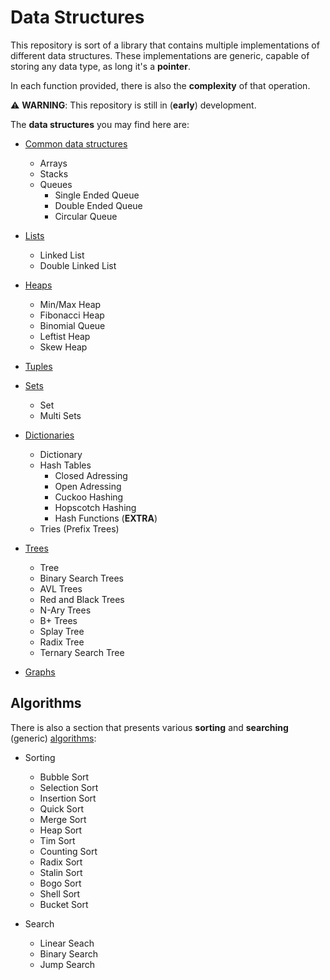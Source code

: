# Data Structures

This repository is sort of a library that contains multiple implementations of different data structures.
These implementations are generic, capable of storing any data type, as long it's a **pointer**.

In each function provided, there is also the **complexity** of that operation.

:warning: **WARNING**:
This repository is still in (**early**) development.

The **data structures** you may find here are:
- [Common data structures](/common/)
    - Arrays
    - Stacks
    - Queues
        - Single Ended Queue
        - Double Ended Queue
        - Circular Queue
- [Lists](/lists/)
    - Linked List
    - Double Linked List
- [Heaps](/heaps/)
    - Min/Max Heap
    - Fibonacci Heap
    - Binomial Queue
    - Leftist Heap
    - Skew Heap
- [Tuples](/tuples/)
- [Sets](/sets/)
    - Set
    - Multi Sets
- [Dictionaries](/dictionaries/)
    - Dictionary
    - Hash Tables
        - Closed Adressing
        - Open Adressing
        - Cuckoo Hashing
        - Hopscotch Hashing
        - Hash Functions (**EXTRA**)
    - Tries (Prefix Trees)
- [Trees](/trees/)
    - Tree
    - Binary Search Trees
    - AVL Trees
    - Red and Black Trees
    - N-Ary Trees
    - B+ Trees
    - Splay Tree
    - Radix Tree
    - Ternary Search Tree

- [Graphs](/graphs/)

## Algorithms

There is also a section that presents various **sorting** and **searching** (generic) [algorithms](/algorithms/):
- Sorting
    - Bubble Sort
    - Selection Sort
    - Insertion Sort
    - Quick Sort
    - Merge Sort
    - Heap Sort
    - Tim Sort
    - Counting Sort
    - Radix Sort
    - Stalin Sort
    - Bogo Sort
    - Shell Sort
    - Bucket Sort

- Search
    - Linear Seach
    - Binary Search
    - Jump Search
